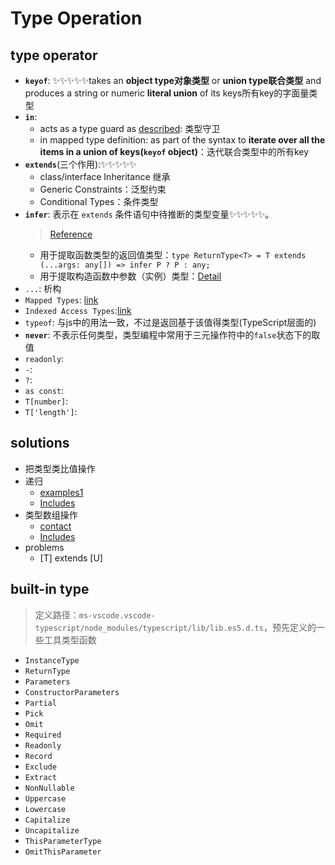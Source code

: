 # Type Operation

## type operator
- **`keyof`**: ✨✨✨✨✨takes an **object type对象类型** or **union type联合类型** and produces a string or numeric **literal union** of its keys所有key的字面量类型
- **`in`**:
  - acts as a type guard as [described](https://github.com/Microsoft/TypeScript/issues/10485): 类型守卫
  - in mapped type definition: as part of the syntax to **iterate over all the items in a union of keys(`keyof` object)**：迭代联合类型中的所有key
- **`extends`**(三个作用):✨✨✨✨✨
  - class/interface Inheritance 继承
  - Generic Constraints：泛型约束
  - Conditional Types：条件类型
- **`infer`**: 表示在 `extends` 条件语句中待推断的类型变量✨✨✨✨✨。
  > [Reference](https://github.com/Microsoft/TypeScript/pull/21496)
  - 用于提取函数类型的返回值类型：`type ReturnType<T> = T extends (...args: any[]) => infer P ? P : any;`
  - 用于提取构造函数中参数（实例）类型：[Detail](https://jkchao.github.io/typescript-book-chinese/tips/infer.html#%E5%86%85%E7%BD%AE%E7%B1%BB%E5%9E%8B)
- `...`: 析构
- `Mapped Types`: [link](https://www.typescriptlang.org/docs/handbook/2/mapped-types.html)
- `Indexed Access Types`:[link](https://www.typescriptlang.org/docs/handbook/2/indexed-access-types.html)
- `typeof`: 与js中的用法一致，不过是返回基于该值得类型(TypeScript层面的)
- **`never`**: 不表示任何类型，类型编程中常用于三元操作符中的`false`状态下的取值
- `readonly`:
- `-`:
- `?`:
- `as const`:
- `T[number]`:
- `T['length']`:

## solutions
- 把类型类比值操作
- 递归
  - [examples1](https://tsch.js.org/189)
  - [Includes](https://tsch.js.org/898)
- 类型数组操作
  - [contact](https://tsch.js.org/533)
  - [Includes](https://tsch.js.org/898)
- problems
  - [T] extends [U]
## built-in type
> 定义路径：`ms-vscode.vscode-typescript/node_modules/typescript/lib/lib.es5.d.ts`，预先定义的一些工具类型函数
- `InstanceType`
- `ReturnType`
- `Parameters`
- `ConstructorParameters`
- `Partial`
- `Pick`
- `Omit`
- `Required`
- `Readonly`
- `Record`
- `Exclude`
- `Extract`
- `NonNullable`
- `Uppercase`
- `Lowercase`
- `Capitalize`
- `Uncapitalize`
- `ThisParameterType`
- `OmitThisParameter`